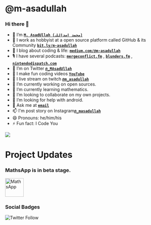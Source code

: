 <!--
**m-asadullah/m-asadullah** is a ✨ _special_ ✨ repository because its `README.md` (this file) appears on your GitHub profile.
Here are some ideas to get you started:
-->

# @m-asadullah
### Hi there 👋

- 🤠 I’m <b>[`M. AsadUllah (محمد اسداللہ)`](https://www.google.com/search?q=github+m-asadullah)</b>
- 🏢 I work as hobbyist at a open source platform called GitHub & its Community <b>[`bit.ly/m-asadullah`](https://bit.ly/m-asadullah)</b>
- 🌱 I blog about coding & life: <b>[`medium.com/@m-asadullah`](https://medium.com/@m-asadullah)</b>
- 🎙 I have several podcasts: <b>[`mergeconflict.fm`](https://mergeconflict.fm)</b> , <b>[`blunders.fm`](https://blunders.fm)</b> , <b>[`nintendodispatch.com`](https://nintendodispatch.com)</b>
- 🦜 I’m on Twitter <b>[`@_MAsadUllah`](https://twitter.com/_MAsadUllah)</b>
- 🎥 I make fun coding videos <b>[`YouTube`](https://youtube.com/)</b>
- 🔴 I live stream on twitch <b>[`@m_asadullah`](https://twitch.tv/m_asadullah/)</b>
- 🔭 I’m currently working on open sources.
- 🌱 I’m currently learning mathematics.
- 👯 I’m looking to collaborate on my own projects.
- 🤔 I’m looking for help with android.
- 💬 Ask me at <b>[`email`](mailto://m-asadullah@hotmail.com)</b>
- 📫 I'm post story on Instagram<b>[`@_masadullah`](http://instagram/_masadullah/)</b>
- 😄 Pronouns: he/him/his
- ⚡ Fun fact: I Code You

<a href="https://github.com/m-asadullah/github-readme-stats">
  <img align="center" src="https://github-readme-stats.vercel.app/api/top-langs/?username=m-asadullah&layout=compact" />
</a>

# Project Updates
### MathsApp is in beta stage. 

<a href="https://github.com/mathsapp/maths-android">
    <img alt="MathsApp"
        height="60"
         align="center"
        src="https://i.imgur.com/K0FWTYE.png"/>
</a>

### Social Badges

![Twitter Follow](https://img.shields.io/twitter/follow/_masadullah?color=black&label=M.%20AsadUllah%20%40cubixos&logo=Twitter&style=social)
